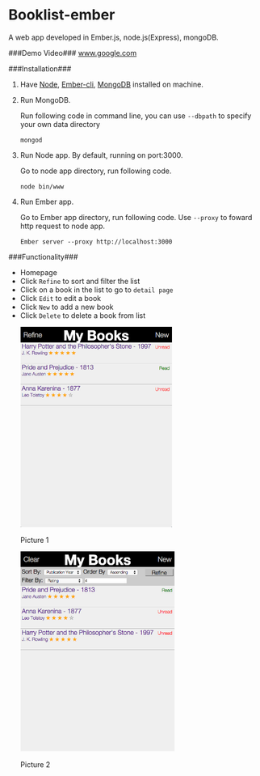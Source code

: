 # Booklist-ember
A web app developed in Ember.js, node.js(Express), mongoDB. 

###Demo Video###
www.google.com

###Installation###
1. Have [Node](https://nodejs.org/en/), [Ember-cli](http://ember-cli.com/user-guide/), [MongoDB](https://docs.mongodb.org/manual/installation/) installed on machine.
2. Run MongoDB.

    Run following code in command line, you can use `--dbpath` to specify your own data directory
    ```
    mongod
    ```
3. Run Node app. By default, running on port:3000.

    Go to node app directory, run following code.
    ```
    node bin/www
    ```
4. Run Ember app.

    Go to Ember app directory, run following code. Use `--proxy` to foward http request to node app.
    ```
    Ember server --proxy http://localhost:3000
    ```
    
###Functionality###
- Homepage
- Click `Refine` to sort and filter the list
- Click on a book in the list to go to `detail page`
- Click `Edit` to edit a book
- Click `New` to add a new book
- Click `Delete` to delete a book from list

<ul style="list-style:none">
    <li>
        <img src="demo-imgs/Screen%20Shot%202016-03-26%20at%204.14.50%20PM.png" alt="Homepage" width="300px"/>
        <p>Picture 1</p>
    </li>
    <li>
        <img src="demo-imgs/Screen Shot 2016-03-26 at 4.21.24 PM.png" alt="Homepage" width="305px"/>
        <p>Picture 2</p>
    </li>
</ul>



